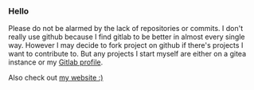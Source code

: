 ### Hello
Please do not be alarmed by the lack of repositories or commits. I don't really use github because I find gitlab to be better in almost every single way. However I may decide to fork project on github if there's projects I want to contribute to. But any projects I start myself are either on a gitea instance or my [Gitlab profile](https://gitlab.com/dylantic).

Also check out [my website :)](https://dylanmaassen.nl)
